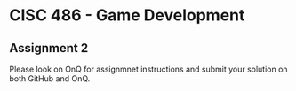 # CISC 486 - Game Development
## Assignment 2
Please look on OnQ for assignmnet instructions and submit your solution on both GitHub and OnQ.
